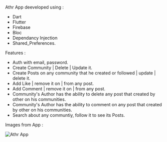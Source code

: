 Athr App deeveloped using :
- Dart 
- Flutter
- Firebase
- Bloc
- Dependancy Injection
- Shared_Preferences.

Features :
- Auth with email, password.
- Create Community | Delete | Update it.
- Create Posts on any community that he created or followed | update | delete it.
- Add Like | remove it on | from any post.
- Add Comment | remove it on | from any post.
- Community's Author has the ability to delete any post that created by other on his communities.
- Community's Author has the ability to comment on any post that created by other on his communities.
- Search about any communtiy, follow it to see its Posts.

Images from App :

![Athr App](https://user-images.githubusercontent.com/101535118/218357233-0a2adff5-8fd9-46ce-ae2c-db9c585f9c53.jpg)
